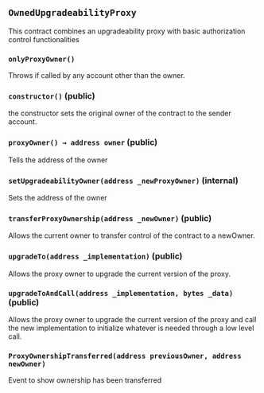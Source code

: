 ## `OwnedUpgradeabilityProxy`



This contract combines an upgradeability proxy with basic authorization control functionalities

### `onlyProxyOwner()`



Throws if called by any account other than the owner.


### `constructor()` (public)



the constructor sets the original owner of the contract to the sender account.

### `proxyOwner() → address owner` (public)



Tells the address of the owner


### `setUpgradeabilityOwner(address _newProxyOwner)` (internal)



Sets the address of the owner


### `transferProxyOwnership(address _newOwner)` (public)



Allows the current owner to transfer control of the contract to a newOwner.


### `upgradeTo(address _implementation)` (public)



Allows the proxy owner to upgrade the current version of the proxy.


### `upgradeToAndCall(address _implementation, bytes _data)` (public)



Allows the proxy owner to upgrade the current version of the proxy and call the new implementation
to initialize whatever is needed through a low level call.



### `ProxyOwnershipTransferred(address previousOwner, address newOwner)`



Event to show ownership has been transferred




